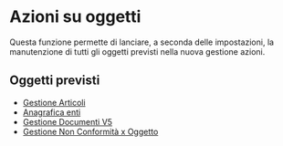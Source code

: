 # Azioni su oggetti
Questa funzione permette di lanciare, a seconda delle impostazioni, la manutenzione di tutti gli oggetti previsti nella nuova gestione azioni.

## Oggetti previsti
- [Gestione Articoli](Sorgenti/DOC/OJ/PGM/BRAR01)
- [Anagrafica enti](Sorgenti/DOC/OJ/PGM/BREN01)
- [Gestione Documenti V5](Sorgenti/DOC/OJ/PGM/V5DO01)
- [Gestione Non Conformità x Oggetto](Sorgenti/DOC/OJ/PGM/CQNC01)
